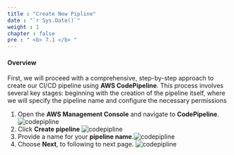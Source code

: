 ```yaml
---
title : "Create New Pipline"
date : "`r Sys.Date()`"
weight : 1
chapter : false
pre : " <b> 7.1 </b> "
---
```


#### Overview
First, we will proceed with a comprehensive, step-by-step approach to create our CI/CD pipeline using **AWS CodePipeline**. This process involves several key stages: beginning with the creation of the pipeline itself, where we will specify the pipeline name and configure the necessary permissions

1. Open the **AWS Management Console** and navigate to **CodePipeline**.![codepipline](/images/6-set-up-pipeline/1-choose%20pipeline%20seeting/(1)-code-pipeline.jpg?width=60pc)
2. Click **Create pipeline** ![codepipline](/images/6-set-up-pipeline/1-choose%20pipeline%20seeting/(2)-create-new-pipeline.jpg?width=60pc)
3. Provide a name for your **pipeline name**.![codepipline](/images/6-set-up-pipeline/1-choose%20pipeline%20seeting/(3)-setting.jpg?width=60pc)
4. Choose **Next**, to following to next page. ![codepipline](/images/6-set-up-pipeline/1-choose%20pipeline%20seeting/(4)-next.jpg?width=60pc)